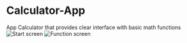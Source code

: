 # Calculator-App
App Calculator that provides clear interface with basic math functions
![Start screen](https://user-images.githubusercontent.com/122899921/268896946-fe8ea218-979e-4228-a00f-bb94ecc815db.png)   ![Function screen](https://user-images.githubusercontent.com/122899921/268896948-5b2441a0-6f93-4850-aa2b-5fb8c912f00a.png)
